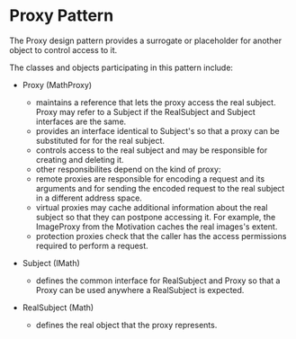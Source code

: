 # Proxy Pattern

The Proxy design pattern provides a surrogate or placeholder for another object to control access to it.

 The classes and objects participating in this pattern include:

- Proxy   (MathProxy)
  - maintains a reference that lets the proxy access the real subject. Proxy may refer to a Subject if the RealSubject and Subject interfaces are the same.
  - provides an interface identical to Subject's so that a proxy can be substituted for for the real subject.
  - controls access to the real subject and may be responsible for creating and deleting it.
  - other responsibilites depend on the kind of proxy:
  - remote proxies are responsible for encoding a request and its arguments and for sending the encoded request to the real subject in a different address space.
  - virtual proxies may cache additional information about the real subject so that they can postpone accessing it. For example, the ImageProxy from the Motivation caches the real images's extent.
  - protection proxies check that the caller has the access permissions required to perform a request.

- Subject   (IMath)
  - defines the common interface for RealSubject and Proxy so that a Proxy can be used anywhere a RealSubject is expected.

- RealSubject   (Math)
  - defines the real object that the proxy represents.

